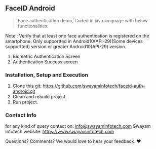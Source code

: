 ## FaceID Android
> Face authentication demo, Coded in java language with below functionalities:

Note : Verify that at least one face authentication is registered on the smartphone.
       Only supportted in Android10(API-29)(Some devices supportted) version or greater Android10(API-29) version.

1. Biometric Authentication Screen
2. Authentication Success screen


### Installation, Setup and Execution

1. Clone this git: https://github.com/swayaminfotech/faceid-auth-android.git
2. Clean and rebuild project.
3. Run project.


### Contact Info

for any kind of query contact on: info@swayaminfotech.com
Swayam Infotech website: https://www.swayaminfotech.com

Questions? Comments? We would love to hear your feedback. :heart:
